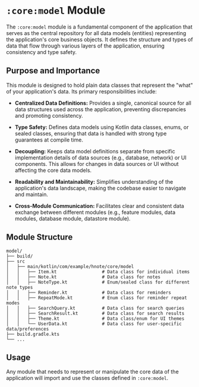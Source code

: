 # `:core:model` Module

The `:core:model` module is a fundamental component of the application that serves as the central
repository for all data models (entities) representing the application's core business objects. It
defines the structure and types of data that flow through various layers of the application,
ensuring consistency and type safety.

## Purpose and Importance

This module is designed to hold plain data classes that represent the "what" of your application's
data. Its primary responsibilities include:

- **Centralized Data Definitions:** Provides a single, canonical source for all data structures used
  across the application, preventing discrepancies and promoting consistency.

- **Type Safety:** Defines data models using Kotlin data classes, enums, or sealed classes, ensuring
  that data is handled with strong type guarantees at compile time.

- **Decoupling:** Keeps data model definitions separate from specific implementation details of data
  sources (e.g., database, network) or UI components. This allows for changes in data sources or UI
  without affecting the core data models.

- **Readability and Maintainability:** Simplifies understanding of the application's data landscape,
  making the codebase easier to navigate and maintain.

- **Cross-Module Communication:** Facilitates clear and consistent data exchange between different
  modules (e.g., feature modules, data modules, database module, datastore module).

## Module Structure

```
model/
├── build/
├── src
│   ├── main/kotlin/com/example/hnote/core/model
│   │   ├── Item.kt                 # Data class for individual items
│   │   ├── Note.kt                 # Data class for notes
│   │   ├── NoteType.kt             # Enum/sealed class for different note types
│   │   ├── Reminder.kt             # Data class for reminders
│   │   ├── RepeatMode.kt           # Enum class for reminder repeat modes
│   │   ├── SearchQuery.kt          # Data class for search queries
│   │   ├── SearchResult.kt         # Data class for search results
│   │   ├── Theme.kt                # Data class/enum for UI themes
│   │   └── UserData.kt             # Data class for user-specific data/preferences
├── build.gradle.kts
└── ...
```

## Usage

Any module that needs to represent or manipulate the core data of the application will import and
use the classes defined in ``:core:model``.